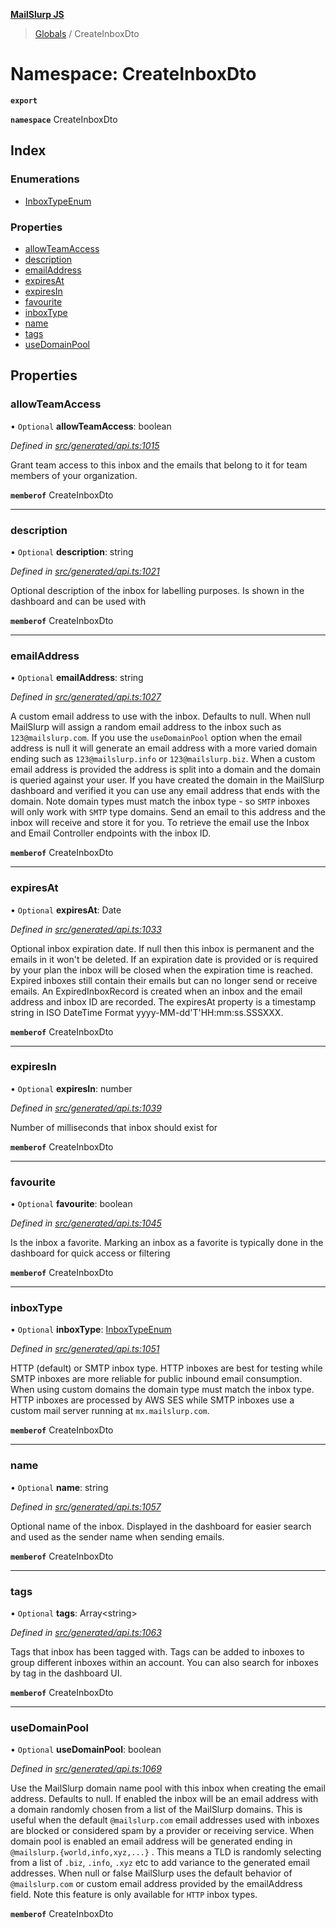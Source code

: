 **[MailSlurp JS](../README.md)**

> [Globals](../README.md) / CreateInboxDto

# Namespace: CreateInboxDto

**`export`** 

**`namespace`** CreateInboxDto

## Index

### Enumerations

* [InboxTypeEnum](../enums/createinboxdto.inboxtypeenum.md)

### Properties

* [allowTeamAccess](createinboxdto.md#allowteamaccess)
* [description](createinboxdto.md#description)
* [emailAddress](createinboxdto.md#emailaddress)
* [expiresAt](createinboxdto.md#expiresat)
* [expiresIn](createinboxdto.md#expiresin)
* [favourite](createinboxdto.md#favourite)
* [inboxType](createinboxdto.md#inboxtype)
* [name](createinboxdto.md#name)
* [tags](createinboxdto.md#tags)
* [useDomainPool](createinboxdto.md#usedomainpool)

## Properties

### allowTeamAccess

• `Optional` **allowTeamAccess**: boolean

*Defined in [src/generated/api.ts:1015](https://github.com/mailslurp/mailslurp-client/blob/ad6aa3d/src/generated/api.ts#L1015)*

Grant team access to this inbox and the emails that belong to it for team members of your organization.

**`memberof`** CreateInboxDto

___

### description

• `Optional` **description**: string

*Defined in [src/generated/api.ts:1021](https://github.com/mailslurp/mailslurp-client/blob/ad6aa3d/src/generated/api.ts#L1021)*

Optional description of the inbox for labelling purposes. Is shown in the dashboard and can be used with

**`memberof`** CreateInboxDto

___

### emailAddress

• `Optional` **emailAddress**: string

*Defined in [src/generated/api.ts:1027](https://github.com/mailslurp/mailslurp-client/blob/ad6aa3d/src/generated/api.ts#L1027)*

A custom email address to use with the inbox. Defaults to null. When null MailSlurp will assign a random email address to the inbox such as `123@mailslurp.com`. If you use the `useDomainPool` option when the email address is null it will generate an email address with a more varied domain ending such as `123@mailslurp.info` or `123@mailslurp.biz`. When a custom email address is provided the address is split into a domain and the domain is queried against your user. If you have created the domain in the MailSlurp dashboard and verified it you can use any email address that ends with the domain. Note domain types must match the inbox type - so `SMTP` inboxes will only work with `SMTP` type domains. Send an email to this address and the inbox will receive and store it for you. To retrieve the email use the Inbox and Email Controller endpoints with the inbox ID.

**`memberof`** CreateInboxDto

___

### expiresAt

• `Optional` **expiresAt**: Date

*Defined in [src/generated/api.ts:1033](https://github.com/mailslurp/mailslurp-client/blob/ad6aa3d/src/generated/api.ts#L1033)*

Optional inbox expiration date. If null then this inbox is permanent and the emails in it won't be deleted. If an expiration date is provided or is required by your plan the inbox will be closed when the expiration time is reached. Expired inboxes still contain their emails but can no longer send or receive emails. An ExpiredInboxRecord is created when an inbox and the email address and inbox ID are recorded. The expiresAt property is a timestamp string in ISO DateTime Format yyyy-MM-dd'T'HH:mm:ss.SSSXXX.

**`memberof`** CreateInboxDto

___

### expiresIn

• `Optional` **expiresIn**: number

*Defined in [src/generated/api.ts:1039](https://github.com/mailslurp/mailslurp-client/blob/ad6aa3d/src/generated/api.ts#L1039)*

Number of milliseconds that inbox should exist for

**`memberof`** CreateInboxDto

___

### favourite

• `Optional` **favourite**: boolean

*Defined in [src/generated/api.ts:1045](https://github.com/mailslurp/mailslurp-client/blob/ad6aa3d/src/generated/api.ts#L1045)*

Is the inbox a favorite. Marking an inbox as a favorite is typically done in the dashboard for quick access or filtering

**`memberof`** CreateInboxDto

___

### inboxType

• `Optional` **inboxType**: [InboxTypeEnum](../enums/createinboxdto.inboxtypeenum.md)

*Defined in [src/generated/api.ts:1051](https://github.com/mailslurp/mailslurp-client/blob/ad6aa3d/src/generated/api.ts#L1051)*

HTTP (default) or SMTP inbox type. HTTP inboxes are best for testing while SMTP inboxes are more reliable for public inbound email consumption. When using custom domains the domain type must match the inbox type. HTTP inboxes are processed by AWS SES while SMTP inboxes use a custom mail server running at `mx.mailslurp.com`.

**`memberof`** CreateInboxDto

___

### name

• `Optional` **name**: string

*Defined in [src/generated/api.ts:1057](https://github.com/mailslurp/mailslurp-client/blob/ad6aa3d/src/generated/api.ts#L1057)*

Optional name of the inbox. Displayed in the dashboard for easier search and used as the sender name when sending emails.

**`memberof`** CreateInboxDto

___

### tags

• `Optional` **tags**: Array\<string>

*Defined in [src/generated/api.ts:1063](https://github.com/mailslurp/mailslurp-client/blob/ad6aa3d/src/generated/api.ts#L1063)*

Tags that inbox has been tagged with. Tags can be added to inboxes to group different inboxes within an account. You can also search for inboxes by tag in the dashboard UI.

**`memberof`** CreateInboxDto

___

### useDomainPool

• `Optional` **useDomainPool**: boolean

*Defined in [src/generated/api.ts:1069](https://github.com/mailslurp/mailslurp-client/blob/ad6aa3d/src/generated/api.ts#L1069)*

Use the MailSlurp domain name pool with this inbox when creating the email address. Defaults to null. If enabled the inbox will be an email address with a domain randomly chosen from a list of the MailSlurp domains. This is useful when the default `@mailslurp.com` email addresses used with inboxes are blocked or considered spam by a provider or receiving service. When domain pool is enabled an email address will be generated ending in `@mailslurp.{world,info,xyz,...}` . This means a TLD is randomly selecting from a list of `.biz`, `.info`, `.xyz` etc to add variance to the generated email addresses. When null or false MailSlurp uses the default behavior of `@mailslurp.com` or custom email address provided by the emailAddress field. Note this feature is only available for `HTTP` inbox types.

**`memberof`** CreateInboxDto
